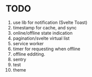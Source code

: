 # TODO

1. use lib for notification (Svelte Toast)
2. timestamp for cache, and sync
3. online/offline state indication
4. pagination/svelte virtual list
5. service worker
6. timer for requesting when offline
7. offline edditing.
8. sentry
9. test
10. theme